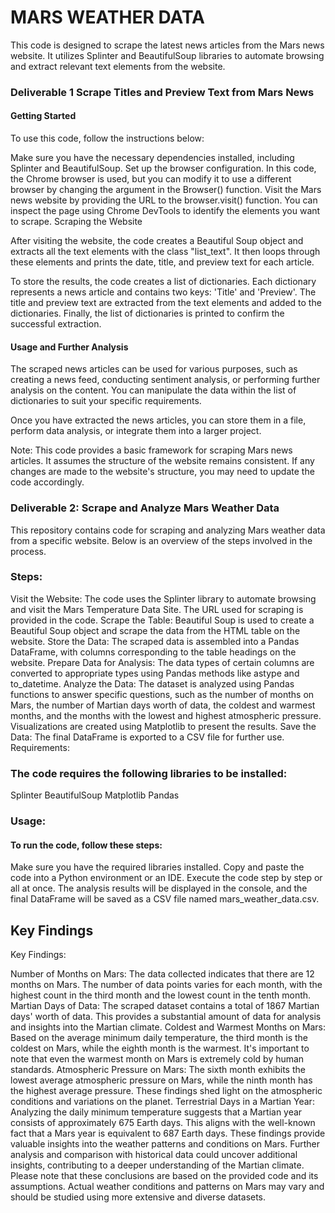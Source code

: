 # MARS WEATHER DATA 

This code is designed to scrape the latest news articles from the Mars news website. It utilizes Splinter and BeautifulSoup libraries to automate browsing and extract relevant text elements from the website.

### Deliverable 1 Scrape Titles and Preview Text from Mars News
#### Getting Started

To use this code, follow the instructions below:

Make sure you have the necessary dependencies installed, including Splinter and BeautifulSoup.
Set up the browser configuration. In this code, the Chrome browser is used, but you can modify it to use a different browser by changing the argument in the Browser() function.
Visit the Mars news website by providing the URL to the browser.visit() function. You can inspect the page using Chrome DevTools to identify the elements you want to scrape.
Scraping the Website

After visiting the website, the code creates a Beautiful Soup object and extracts all the text elements with the class "list_text". It then loops through these elements and prints the date, title, and preview text for each article.

To store the results, the code creates a list of dictionaries. Each dictionary represents a news article and contains two keys: 'Title' and 'Preview'. The title and preview text are extracted from the text elements and added to the dictionaries. Finally, the list of dictionaries is printed to confirm the successful extraction.

#### Usage and Further Analysis

The scraped news articles can be used for various purposes, such as creating a news feed, conducting sentiment analysis, or performing further analysis on the content. You can manipulate the data within the list of dictionaries to suit your specific requirements.

Once you have extracted the news articles, you can store them in a file, perform data analysis, or integrate them into a larger project.

Note: This code provides a basic framework for scraping Mars news articles. It assumes the structure of the website remains consistent. If any changes are made to the website's structure, you may need to update the code accordingly.



### Deliverable 2: Scrape and Analyze Mars Weather Data

This repository contains code for scraping and analyzing Mars weather data from a specific website. Below is an overview of the steps involved in the process.

### Steps:

Visit the Website: The code uses the Splinter library to automate browsing and visit the Mars Temperature Data Site. The URL used for scraping is provided in the code.
Scrape the Table: Beautiful Soup is used to create a Beautiful Soup object and scrape the data from the HTML table on the website.
Store the Data: The scraped data is assembled into a Pandas DataFrame, with columns corresponding to the table headings on the website.
Prepare Data for Analysis: The data types of certain columns are converted to appropriate types using Pandas methods like astype and to_datetime.
Analyze the Data: The dataset is analyzed using Pandas functions to answer specific questions, such as the number of months on Mars, the number of Martian days worth of data, the coldest and warmest months, and the months with the lowest and highest atmospheric pressure. Visualizations are created using Matplotlib to present the results.
Save the Data: The final DataFrame is exported to a CSV file for further use.
Requirements:

### The code requires the following libraries to be installed:

Splinter
BeautifulSoup
Matplotlib
Pandas

### Usage:

#### To run the code, follow these steps:

Make sure you have the required libraries installed.
Copy and paste the code into a Python environment or an IDE.
Execute the code step by step or all at once.
The analysis results will be displayed in the console, and the final DataFrame will be saved as a CSV file named mars_weather_data.csv.

## Key Findings
Key Findings:

Number of Months on Mars: The data collected indicates that there are 12 months on Mars. The number of data points varies for each month, with the highest count in the third month and the lowest count in the tenth month.
Martian Days of Data: The scraped dataset contains a total of 1867 Martian days' worth of data. This provides a substantial amount of data for analysis and insights into the Martian climate.
Coldest and Warmest Months on Mars: Based on the average minimum daily temperature, the third month is the coldest on Mars, while the eighth month is the warmest. It's important to note that even the warmest month on Mars is extremely cold by human standards.
Atmospheric Pressure on Mars: The sixth month exhibits the lowest average atmospheric pressure on Mars, while the ninth month has the highest average pressure. These findings shed light on the atmospheric conditions and variations on the planet.
Terrestrial Days in a Martian Year: Analyzing the daily minimum temperature suggests that a Martian year consists of approximately 675 Earth days. This aligns with the well-known fact that a Mars year is equivalent to 687 Earth days.
These findings provide valuable insights into the weather patterns and conditions on Mars. Further analysis and comparison with historical data could uncover additional insights, contributing to a deeper understanding of the Martian climate. Please note that these conclusions are based on the provided code and its assumptions. Actual weather conditions and patterns on Mars may vary and should be studied using more extensive and diverse datasets.